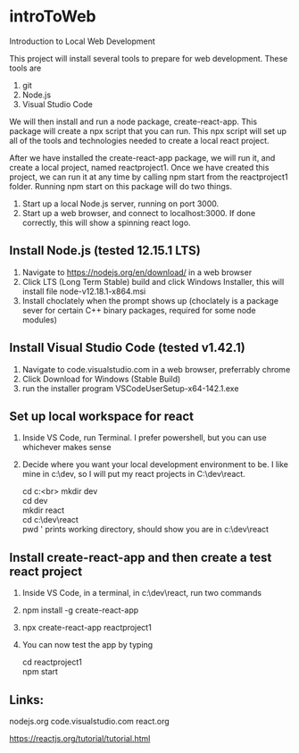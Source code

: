 # introToWeb
Introduction to Local Web Development

This project will install several tools to prepare for web development.  These tools are
1. git 
2. Node.js
3. Visual Studio Code

We will then install and run a node package, create-react-app.  This package will create a npx script that you can run.  This npx script will
set up all of the tools and technologies needed to create a local react project.

After we have installed the create-react-app package, we will run it, and create a local project, named reactproject1.  Once we have created this project, we can run it at any time by calling npm start from the reactproject1 folder.  Running npm start on this package will do two things.

1. Start up a local Node.js server, running on port 3000.
2. Start up a web browser, and connect to localhost:3000.  If done correctly, this will show a spinning react logo.

Install Node.js (tested 12.15.1 LTS)
-----------------------------
1. Navigate to https://nodejs.org/en/download/ in a web browser
2. Click LTS (Long Term Stable) build and click Windows Installer, this will install file node-v12.18.1-x864.msi
3. Install choclately when the prompt shows up (choclately is a package sever for certain C++ binary packages, required for some node modules)

Install Visual Studio Code (tested v1.42.1)
-----------------------------
1. Navigate to code.visualstudio.com in a web browser, preferrably chrome
2. Click Download for Windows (Stable Build)
3. run the installer program VSCodeUserSetup-x64-142.1.exe

Set up local workspace for react
-----------------------------
1. Inside VS Code, run Terminal.  I prefer powershell, but you can use whichever makes sense
2. Decide where you want your local development environment to be.  I like mine in c:\dev, so I will put my react projects in C:\dev\react.

   cd c:\<br>
   mkdir dev<br>
   cd dev<br>
   mkdir react<br>
   cd c:\dev\react<br>
   pwd          ' prints working directory, should show you are in c:\dev\react<br>

Install create-react-app and then create a test react project
-----------------------------
1. Inside VS Code, in a terminal, in c:\dev\react, run two commands
2. npm install -g create-react-app
3. npx create-react-app reactproject1
4. You can now test the app by typing

     cd reactproject1<br>
     npm start<br>

Links:
-----------------------------
nodejs.org
code.visualstudio.com
react.org

https://reactjs.org/tutorial/tutorial.html